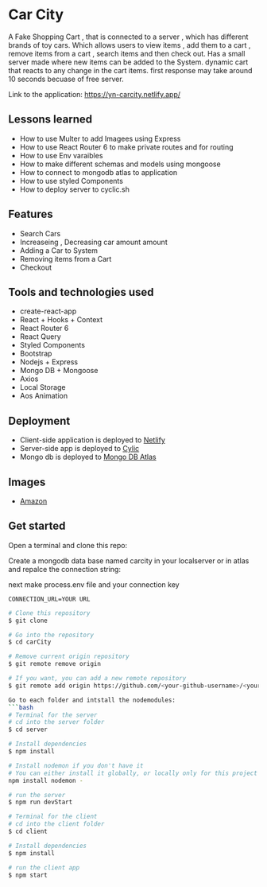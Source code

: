 # Car City

A Fake Shopping Cart , that is connected to a server , which has different brands of toy cars. Which allows users to view items , add them to a cart , remove items from a cart , search items and then check out. Has a small server
made where new items can be added to the System. dynamic cart that reacts to any change in the cart items. first response may take around 10 seconds becuase of free server.

Link to the application: https://yn-carcity.netlify.app/

## Lessons learned

- How to use Multer to add Imagees using Express
- How to use React Router 6 to make private routes and for routing
- How to use Env varaibles
- How to make different schemas and models using mongoose
- How to connect to mongodb atlas to application
- How to use styled Components
- How to deploy server to cyclic.sh


## Features

- Search Cars
- Increaseing , Decreasing car amount amount
- Adding a Car to System
- Removing items from a Cart
- Checkout


## Tools and technologies used

- create-react-app
- React + Hooks + Context
- React Router 6
- React Query
- Styled Components
- Bootstrap
- Nodejs + Express
- Mongo DB + Mongoose
- Axios
- Local Storage
- Aos Animation


## Deployment

- Client-side application is deployed to [Netlify](https://netlify.com/)<br />
- Server-side app is deployed to [Cylic](https://www.cyclic.sh/)
- Mongo db is deployed to [Mongo DB Atlas](https://cloud.mongodb.com/)

## Images
- [Amazon](https://www.amazon.com/)

## Get started

Open a terminal and clone this repo:

Create a mongodb data base named carcity in your localserver or in atlas and repalce the connection string:

next make process.env file  and your connection key 

```
CONNECTION_URL=YOUR URL 
```

```bash
# Clone this repository
$ git clone 

# Go into the repository
$ cd carCity

# Remove current origin repository
$ git remote remove origin

# If you want, you can add a new remote repository
$ git remote add origin https://github.com/<your-github-username>/<your-repo-name>.git

Go to each folder and intstall the nodemodules:
```bash
# Terminal for the server
# cd into the server folder
$ cd server

# Install dependencies
$ npm install

# Install nodemon if you don't have it
# You can either install it globally, or locally only for this project (remove the -g flag)
npm install nodemon -

# run the server
$ npm run devStart
```

```bash
# Terminal for the client
# cd into the client folder
$ cd client

# Install dependencies
$ npm install

# run the client app
$ npm start
```
```